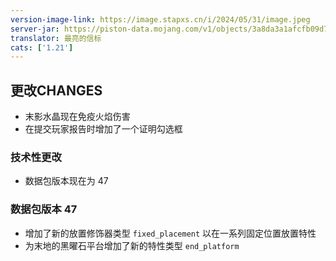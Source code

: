```yaml
---
version-image-link: https://image.stapxs.cn/i/2024/05/31/image.jpeg
server-jar: https://piston-data.mojang.com/v1/objects/3a8da3a1afcfb09d701fa17e405d09cd0c635748/server.jar
translator: 最亮的信标
cats: ['1.21']
---
```

## 更改CHANGES
* 末影水晶现在免疫火焰伤害
* 在提交玩家报告时增加了一个证明勾选框

### 技术性更改
* 数据包版本现在为 47

### 数据包版本 47
* 增加了新的放置修饰器类型 `fixed_placement` 以在一系列固定位置放置特性
* 为末地的黑曜石平台增加了新的特性类型 `end_platform`
